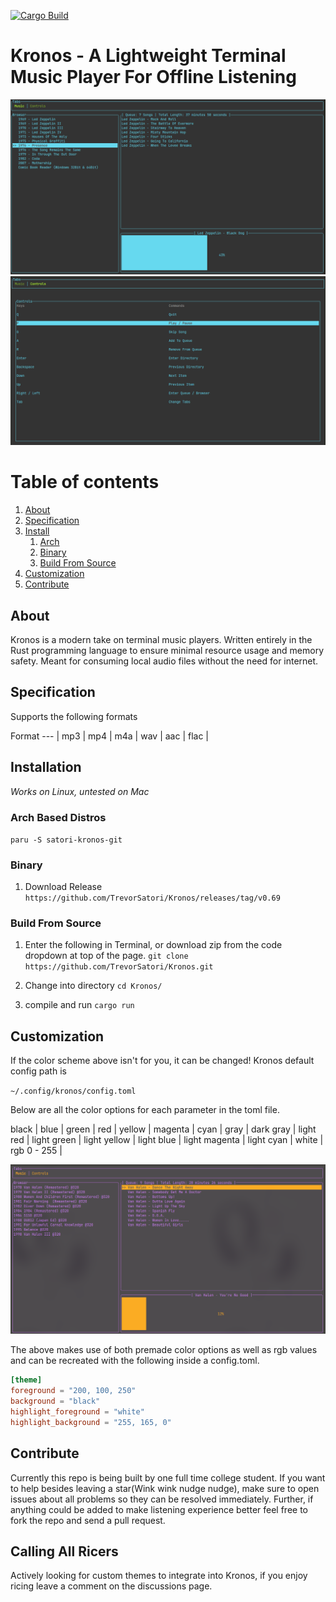 [![Cargo Build](https://github.com/TrevorSatori/Kronos/actions/workflows/main.yml/badge.svg)](https://github.com/TrevorSatori/Kronos/actions/workflows/main.yml)
# Kronos - A Lightweight Terminal Music Player For Offline Listening

![Music](assets/music_tab.png?raw=true)
![Controls](assets/controls_tab.png?raw=true)

# Table of contents
1. [About](#About)
2. [Specification](#Specifications)
3. [Install](#Installation)
    1. [Arch](#Arch)
    2. [Binary](#Binary)
    2. [Build From Source](#Source)
4. [Customization](#Customization)
5. [Contribute](#Contribute)

## About 

Kronos is a modern take on terminal music players. Written entirely in the Rust programming language to ensure minimal resource usage and memory safety. Meant for consuming local audio files without the need for internet.  

## Specification

Supports the following formats

Format
--- | 
mp3 |
mp4 |
m4a |
wav |
aac |
flac |

## Installation

*Works on Linux, untested on Mac*

### Arch Based Distros

``
    paru -S satori-kronos-git
``

### Binary

1. Download Release 
``
    https://github.com/TrevorSatori/Kronos/releases/tag/v0.69
``
### Build From Source

1. Enter the following in Terminal, or download zip from the code dropdown at top of the page.
``
    git clone https://github.com/TrevorSatori/Kronos.git
``

2. Change into directory
``
    cd Kronos/
``

3. compile and run
``
    cargo run
``

## Customization

If the color scheme above isn't for you, it can be changed! Kronos default config path is

``
    ~/.config/kronos/config.toml
``

Below are all the color options for each parameter in the toml file. 

black | blue | green | red |
yellow | magenta | cyan | gray |
dark gray | light red | light green | light yellow | light blue | 
light magenta | light cyan | white | 
rgb 0 - 255 |


![Customized](assets/customized.png?raw=true)

The above makes use of both premade color options as well as rgb values and can be recreated with the following inside a config.toml.

```toml
[theme]
foreground = "200, 100, 250"
background = "black"
highlight_foreground = "white"
highlight_background = "255, 165, 0" 
```
                        
## Contribute

Currently this repo is being built by one full time college student. If you want to help besides leaving a star(Wink wink nudge nudge), make sure to open issues about all problems so they can be resolved immediately. Further, if anything could be added to make listening experience better feel free to fork the repo and send a pull request.

## Calling All Ricers
Actively looking for custom themes to integrate into Kronos, if you enjoy ricing leave a comment on the discussions page.




